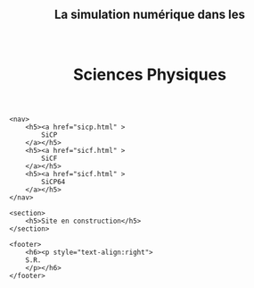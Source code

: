 <!DOCTYPE html>
<html>
<head>
	<meta charset="utf-8" />
	<link rel="stylesheet" href="css/style.css">
	<title> SiCP </title>
</head>
<body>
	<header>
		<h2><p style="text-align:center">La simulation numérique dans les</p></h2></br>
		<h1><p style="text-align:center">Sciences Physiques</p></h1>
	</header>

	<nav>
		<h5><a href="sicp.html" >
			SiCP
		</a></h5>
		<h5><a href="sicf.html" >
			SiCF
		</a></h5>
		<h5><a href="sicf.html" >
			SiCP64
		</a></h5>
	</nav>

	<section>
		<h5>Site en construction</h5>
	</section>

	<footer>
		<h6><p style="text-align:right">
		S.R.
		</p></h6>
	</footer>
</body>
</html>
